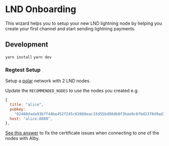 # LND Onboarding

This wizard helps you to setup your new LND lightning node by helping you create your first channel and start sending lightning payments.

## Development

`yarn install`
`yarn dev`

### Regtest Setup

Setup a [polar](https://lightningpolar.com/) network with 2 LND nodes.

Update the `RECOMMENDED_NODES` to use the nodes you created e.g.

```js
{
  title: "alice",
  pubkey:
    "02480dada93b7f44be452f245c63868eac33d55bd98db8f3bae0c6fbd2378d9ad1",
  host: "alice:8080",
},
```

[See this answer](https://stackoverflow.com/a/15076602) to fix the certificate issues when connecting to one of the nodes with Alby.
